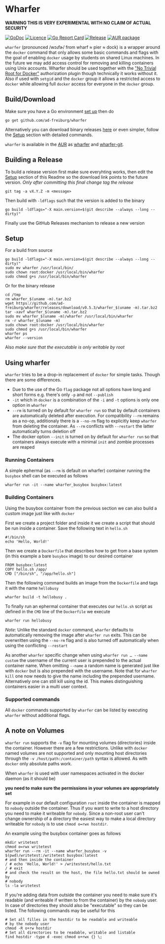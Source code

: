 Wharfer
=======
**WARNING THIS IS VERY EXPERIMENTAL WITH NO CLAIM OF ACTUAL SECURITY**

[![GoDoc](https://godoc.org/github.com/ad-freiburg/wharfer?status.svg)](https://godoc.org/github.com/ad-freiburg/wharfer)
[![Licence](https://img.shields.io/github/license/ad-freiburg/wharfer)](./LICENSE)
[![Go Report Card](https://goreportcard.com/badge/github.com/ad-freiburg/wharfer)](https://goreportcard.com/report/github.com/ad-freiburg/wharfer)
[![Release](https://img.shields.io/github/v/release/ad-freiburg/wharfer?include_prereleases)](https://github.com/ad-freiburg/wharfer/releases)
[![AUR package](https://repology.org/badge/version-for-repo/aur/wharfer.svg)](https://aur.archlinux.org/packages/wharfer)

`wharfer` (pronounced /wɔɹfɚ/ from wharf ≈ pier ≈ dock) is a wrapper around the
`docker` command that only allows some basic commands and flags with the goal
of enabling `docker` usage by students on shared Linux machines. In the future
we may add access control for removing and killing containers using Unix
accounts.  Wharfer should be used together with the ["No Trivial Root for
Docker"](https://github.com/ad-freiburg/docker-no-trivial-root) authorization
plugin though technically it works without it. Also if used with `setgid` and
the `docker` group it allows a restricted access to `docker` while allowing
full `docker` access for everyone in the `docker` group.

Build/Download
--------------
Make sure you have a Go environment [set up](https://golang.org/doc/install)
then do

    go get github.com/ad-freiburg/wharfer

Alternatively you can download binary releases
[here](https://github.com/ad-freiburg/wharfer/releases) or even simpler, follow
the [Setup](#Setup) section with detailed commands.

`wharfer` is available in the [AUR](https://aur.archlinux.org/) as
[wharfer](https://aur.archlinux.org/packages/wharfer) and
[wharfer-git](https://aur.archlinux.org/packages/wharfer-git).

Building a Release
------------------
To build a release version first make sure everyhting works, then edit the
[Setup](#Setup) section of this Readme so the download link points to the
future version. *Only after committing this final change tag the release*

    git tag -a vX.Y.Z -m <message>

Then build with `-ldflags` such that the version is added to the binary

    go build -ldflags="-X main.version=$(git describe --always --long --dirty)"

Finally use the GitHub Releases mechanism to release a new version

Setup
-----

For a build from source

    go build -ldflags="-X main.version=$(git describe --always --long --dirty)"
    sudo mv wharfer /usr/local/bin/
    sudo chown root:docker /usr/local/bin/wharfer
    sudo chmod g+s /usr/local/bin/wharfer

Or for the binary release

    cd /tmp
    rm wharfer_$(uname -m).tar.bz2
    wget https://github.com/ad-freiburg/wharfer/releases/download/v0.5.3/wharfer_$(uname -m).tar.bz2
    tar -xavf wharfer_$(uname -m).tar.bz2
    sudo mv wharfer_$(uname -m)/wharfer /usr/local/bin/wharfer
    rm -r wharfer_$(uname -m)
    sudo chown root:docker /usr/local/bin/wharfer
    sudo chmod g+s /usr/local/bin/wharfer
    wharfer ps
    wharfer --version

Also *make sure that the executable is only writable by root*

Using wharfer
-------------
`wharfer` tries to be a drop-in replacement of `docker` for simple tasks. Though
there are some differences.

- Due to the use of the Go `flag` package not all options have long and short
  forms e.g. there's only `-p` and not `--publish`
- `-it` which in `docker` is a combination of the `-i` and `-t` options is only
  one option in `wharfer`
- `--rm` is turned on by default for `wharfer run` so that by default
  containers are automatically deleted after execution. For compatibility
  `--rm` remains as a no-op, additionaly there is a `--no-rm` flag to
  explicitly keep `wharfer` from deleting the container. As `--rm` conflicts
  with `--restart` the latter automatically turns deletion off
- The docker option `--init` is turned on by default for `wharfer run` so that
  containers always execute with a minimal `init` and zombie processes are
  reaped

### Running Containers

A simple ephermal (as `--rm` is default on wharfer) container running the
`busybox` shell can be executed as follows

    wharfer run -it --name wharfer_busybox busybox:latest

### Building Containers
Using the busybox container from the previous section we can also build
a custom image just like with `docker`

First we create a project folder and inside it we create a script that should
be run inside a container. Save the following text in `hello.sh`

    #!/bin/sh
    echo 'Hello, World!'

Then we create a `Dockerfile` that describes how to get from a base system (in
this example a bare `busybox` image) to our desired container

    FROM busybox:latest
    COPY hello.sh /app/
    CMD ["/bin/sh", "/app/hello.sh"]

Then the following command builds an image from the `Dockerfile` and tags it
with the name `hellobusy`

    wharfer build -t hellobusy .

To finally run an ephermal container that executes our `hello.sh` script as
defined in the `CMD` line of the `Dockerfile` we execute

    wharfer run hellobusy

*Note*: Unlike the standard  `docker` command, `wharfer` defaults to
automatically removing the image after `wharfer run` exits. This can be
overwritten using the `--no-rm` flag and is also turned off automatically when
using the conflicting `--restart`

As another `wharfer` specific change when using `wharfer run … --name custom`
the username of the current user is prepended to the actual container name.
When omitting `--name` a random name is generated just like with `docker` but is
also prepended with the username. Note that for `wharfer kill` one now needs to
give the name including the prepended username. Alternatively one can still kill
using the id.
This makes distinguishing containers easier in a multi user context.

### Supported commands

All `docker` commands supported by `wharfer` can be listed by executing
`wharfer` without additional flags.

A note on Volumes
-----------------
`wharfer run` supports the `-v` flag for mounting volumes (directories) inside
the container. However there are a few restrictions. Unlike with `docker` named
volumes are not supported and only mounting host directories through the `-v
/host/path:/container/path` syntax is allowed. As with `docker` only absolute
paths work.

When `wharfer` is used with user namespaces activated in the docker daemon (as
it should be)

**you need to make sure the permissions in your volumes are appropriately set**

For example in our default configuration `root` inside the container is mapped
to `nobody` outside the container. Thus if you want to write to a host
directory you need to make it writeable for `nobody`. Since a non-root user
can't change ownership of a directory the easiest way to make a local directory
writeable for `nobody` is to use `chmod o=rwx hostdir`.

An example using the busybox container goes as follows

    mkdir writetest
    chmod o=rwx writetest
    wharfer run --rm -it --name wharfer_busybox -v $(pwd)/writetest:/writetest busybox:latest
    # and then inside the container
    / # echo 'Hello, World!' > /writestest/hello.txt
    / # exit
    # and check the result on the host, the file hello.txt should be owned by
    # nobody
    ls -la writetest

If you're adding data from outside the container you need to make sure it's
readable (and writeable if written to from the container) by the `nobody` user.
In case of directories they should also be "executable" so they can be listed.
The following commands may be useful for this

    # Set all filles in the hostdir to be readable and writeable
    # by the nobody user
    chmod -R o+rw hostdir
    # Set all directories to be readable, writable and listable
    find hostdir -type d -exec chmod o+rwx {} \;
